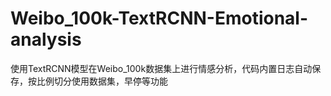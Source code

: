 # Weibo_100k-TextRCNN-Emotional-analysis
使用TextRCNN模型在Weibo_100k数据集上进行情感分析，代码内置日志自动保存，按比例切分使用数据集，早停等功能
